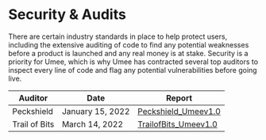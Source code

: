 # Security & Audits

There are certain industry standards in place to help protect users, including the extensive auditing of code to find any potential weaknesses before a product is launched and any real money is at stake. Security is a priority for Umee, which is why Umee has contracted several top auditors to inspect every line of code and flag any potential vulnerabilities before going live.



| Auditor       | Date             | Report                                                                                                                                                                                                            |
| ------------- | ---------------- | ----------------------------------------------------------------------------------------------------------------------------------------------------------------------------------------------------------------- |
| Peckshield    | January 15, 2022 | [Peckshield\_Umeev1.0](https://medium.com/umeeblog/umees-smart-contract-audit-report-by-peckshield-a4d78c4b23d1)   |
| Trail of Bits | March 14, 2022   | [TrailofBits\_Umeev1.0](https://medium.com/umeeblog/umees-security-audit-report-by-trail-of-bits-353f9a7d6f41) |